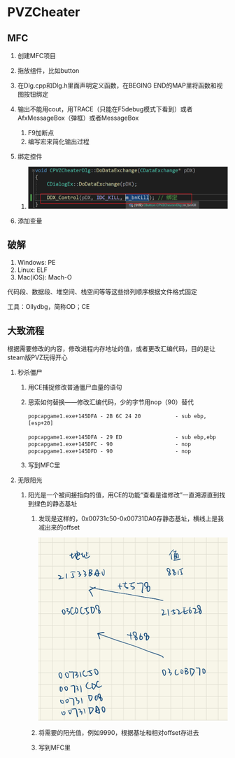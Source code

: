 # PVZCheater

## MFC

1. 创建MFC项目
2. 拖放组件，比如button
3. 在Dlg.cpp和Dlg.h里面声明定义函数，在BEGING END的MAP里将函数和视图按钮绑定
4. 输出不能用cout，用TRACE（只能在F5debug模式下看到）或者AfxMessageBox（弹框）或者MessageBox

    1. F9加断点
    2. 编写宏来简化输出过程
5. 绑定控件

    1. ![image](assets/image-20230110230305-z0rj3ue.png)
6. 添加变量

## 破解

1. Windows: PE
2. Linux: ELF
3. Mac(iOS): Mach-O

代码段、数据段、堆空间、栈空间等等这些排列顺序根据文件格式固定

工具：Ollydbg，简称OD；CE

## 大致流程

根据需要修改的内容，修改进程内存地址的值，或者更改汇编代码，目的是让steam版PVZ玩得开心

1. 秒杀僵尸

    1. 用CE捕捉修改普通僵尸血量的语句
    2. 思索如何替换——修改汇编代码，少的字节用nop（90）替代

        ```x86asm
        popcapgame1.exe+145DFA - 2B 6C 24 20           - sub ebp,[esp+20]

        popcapgame1.exe+145DFA - 29 ED                 - sub ebp,ebp
        popcapgame1.exe+145DFC - 90                    - nop 
        popcapgame1.exe+145DFD - 90                    - nop 
        ```
    3. 写到MFC里
2. 无限阳光

    1. 阳光是一个被间接指向的值，用CE的功能“查看是谁修改”一直溯源直到找到绿色的静态基址

        1. 发现是这样的，0x00731c50-0x00731DA0存静态基址，横线上是我减出来的offset

            ![3EA6438E7EE1518EBD8A22FD7E6D299E](assets/3EA6438E7EE1518EBD8A22FD7E6D299E-20230112001334-n088727.png)​
        2. 将需要的阳光值，例如9990，根据基址和相对offset存进去
        3. 写到MFC里
